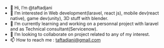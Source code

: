 - 👋 Hi, I’m @taftadjani
- 👀 I’m interested in Web development(laravel, react js), mobile dev(react native), game dev(unity), 3D stuff with blender.
- 🌱 I’m currently learning and working on a personnal project with laravel and as Technical consultant(Servicenow).
- 💞️ I’m looking to collaborate on project related to any of my interest. 
- 📫 How to reach me : taftadjani@gmail.com

<!---
taftadjani/taftadjani is a ✨ special ✨ repository because its `README.md` (this file) appears on your GitHub profile.
You can click the Preview link to take a look at your changes.
--->

